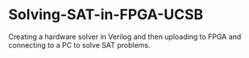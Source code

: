 # Solving-SAT-in-FPGA-UCSB
Creating a hardware solver in Verilog and then uploading to FPGA and connecting to a PC to solve SAT problems.
